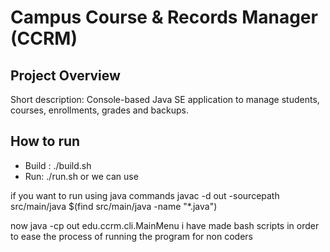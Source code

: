 # Campus Course & Records Manager (CCRM)

## Project Overview
Short description: Console-based Java SE application to manage students, courses, enrollments, grades and backups.

## How to run
- Build : ./build.sh
- Run: ./run.sh
or we can use


if you want to run using java commands
javac -d out -sourcepath src/main/java $(find src/main/java -name "*.java")

now
java -cp out edu.ccrm.cli.MainMenu
i have made bash scripts in order to ease the process of running the program for non coders

